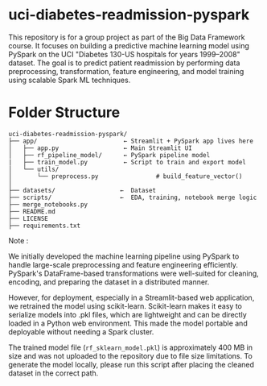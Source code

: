 # uci-diabetes-readmission-pyspark	
This repository is for a group project as part of the Big Data Framework course. It focuses on building a predictive machine learning model using PySpark on the UCI "Diabetes 130-US hospitals for years 1999–2008" dataset. The goal is to predict patient readmission by performing data preprocessing, transformation, feature engineering, and model training using scalable Spark ML techniques.

# Folder Structure 

```
uci-diabetes-readmission-pyspark/
├── app/                        ← Streamlit + PySpark app lives here
│   ├── app.py                  ← Main Streamlit UI
│   ├── rf_pipeline_model/      ← PySpark pipeline model
|   ├── train_model.py          ← Script to train and export model
│   └── utils/
│       └── preprocess.py                # build_feature_vector()
│
├── datasets/                  ←  Dataset
├── scripts/                   ←  EDA, training, notebook merge logic
├── merge_notebooks.py
├── README.md
├── LICENSE
├── requirements.txt
```
Note :

We initially developed the machine learning pipeline using PySpark to handle large-scale preprocessing and feature engineering efficiently. PySpark's DataFrame-based transformations were well-suited for cleaning, encoding, and preparing the dataset in a distributed manner.

However, for deployment, especially in a Streamlit-based web application, we retrained the model using scikit-learn. Scikit-learn makes it easy to serialize models into .pkl files, which are lightweight and can be directly loaded in a Python web environment. This made the model portable and deployable without needing a Spark cluster.

The trained model file (`rf_sklearn_model.pkl`) is approximately 400 MB in size and was not uploaded to the repository due to file size limitations. To generate the model locally,
please run this script after placing the cleaned dataset in the correct path.
